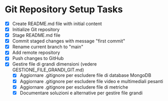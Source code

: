 # Git Repository Setup Tasks

- [x] Create README.md file with initial content
- [x] Initialize Git repository
- [x] Stage README.md file
- [x] Commit staged changes with message "first commit"
- [x] Rename current branch to "main"
- [x] Add remote repository
- [x] Push changes to GitHub
- [x] Gestire file di grandi dimensioni (vedere GESTIONE_FILE_GRANDI_GIT.md)
  - [x] Aggiornare .gitignore per escludere file di database MongoDB
  - [x] Aggiornare .gitignore per escludere file video e multimediali pesanti
  - [x] Aggiornare .gitignore per escludere file di metriche
  - [x] Documentare soluzioni e alternative per gestire file grandi
